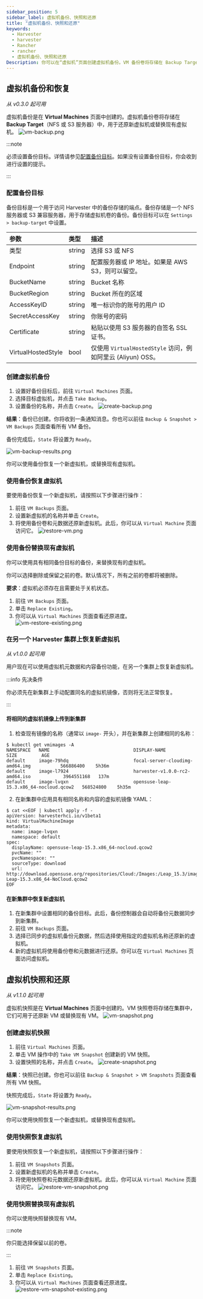 ```yaml
---
sidebar_position: 5
sidebar_label: 虚拟机备份、快照和还原
title: "虚拟机备份、快照和还原"
keywords:
  - Harvester
  - harvester
  - Rancher
  - rancher
  - 虚拟机备份、快照和还原
Description: 你可以在“虚拟机”页面创建虚拟机备份。VM 备份卷将存储在 Backup Target（NFS 或 S3 服务器）中，用于还原新 VM 或替换现有 VM。虚拟机快照可以在没有 Backup Target 的情况下工作。
---
```


## 虚拟机备份和恢复

_从 v0.3.0 起可用_

虚拟机备份是在 **Virtual Machines** 页面中创建的。虚拟机备份卷将存储在 **Backup Target**（NFS 或 S3 服务器）中，用于还原新虚拟机或替换现有虚拟机。
![vm-backup.png](/img/v1.2/vm/vm-backup.png)

:::note

必须设置备份目标。详情请参见[配置备份目标](#配置备份目标)。如果没有设置备份目标，你会收到进行设置的提示。

:::

### 配置备份目标

备份目标是一个用于访问 Harvester 中的备份存储的端点。备份存储是一个 NFS 服务器或 S3 兼容服务器，用于存储虚拟机卷的备份。备份目标可以在 `Settings > backup-target` 中设置。

| 参数 | 类型 | 描述 |
| :----------------- | :----- | :--------------------------------------------------------------------------------------- |
| 类型 | string | 选择 S3 或 NFS |
| Endpoint | string | 配置服务器或 IP 地址。如果是 AWS S3，则可以留空。 |
| BucketName | string | Bucket 名称 |
| BucketRegion | string | Bucket 所在的区域 |
| AccessKeyID | string | 唯一标识你的账号的用户 ID |
| SecretAccessKey | string | 你账号的密码 |
| Certificate | string | 粘贴以使用 S3 服务器的自签名 SSL 证书。 |
| VirtualHostedStyle | bool | 仅使用 `VirtualHostedStyle` 访问，例如阿里云 (Aliyun) OSS。 |

### 创建虚拟机备份

1. 设置好备份目标后，前往 `Virtual Machines` 页面。
1. 选择目标虚拟机，并点击 `Take Backup`。
1. 设置备份的名称，并点击 `Create`。
   ![create-backup.png](/img/v1.2/vm/create-backup.png)

**结果**：备份已创建。你将收到一条通知消息。你也可以前往 `Backup & Snapshot > VM Backups` 页面查看所有 VM 备份。

备份完成后，`State` 将设置为 `Ready`。

![vm-backup-results.png](/img/v1.2/vm/vm-backup-results.png)

你可以使用备份恢复一个新虚拟机，或替换现有虚拟机。

### 使用备份恢复虚拟机

要使用备份恢复一个新虚拟机，请按照以下步骤进行操作：

1. 前往 `VM Backups` 页面。
1. 设置新虚拟机的名称并单击 `Create`。
1. 将使用备份卷和元数据还原新虚拟机。此后，你可以从 `Virtual Machine` 页面访问它。
   ![restore-vm.png](/img/v1.2/vm/restore-vm.png)

### 使用备份替换现有虚拟机

你可以使用具有相同备份目标的备份，来替换现有的虚拟机。

你可以选择删除或保留之前的卷。默认情况下，所有之前的卷都将被删除。

**要求**：虚拟机必须存在且需要处于关机状态。

1. 前往 `VM Backups` 页面。
1. 单击 `Replace Existing`。
1. 你可以从 `Virtual Machines` 页面查看还原进度。
   ![vm-restore-existing.png](/img/v1.2/vm/vm-restore-existing.png)

### 在另一个 Harvester 集群上恢复新虚拟机

_从 v1.0.0 起可用_

用户现在可以使用虚拟机元数据和内容备份功能，在另一个集群上恢复新虚拟机。

:::info 先决条件

你必须先在新集群上手动配置同名的虚拟机镜像，否则将无法正常恢复。

:::

#### 将相同的虚拟机镜像上传到新集群

1. 检查现有镜像的名称（通常以 `image-` 开头），并在新集群上创建相同的名称：
```
$ kubectl get vmimages -A
NAMESPACE   NAME                               DISPLAY-NAME                              SIZE         AGE
default     image-79hdq                        focal-server-cloudimg-amd64.img           566886400    5h36m
default     image-l7924                        harvester-v1.0.0-rc2-amd64.iso            3964551168   137m
default     image-lvqxn                        opensuse-leap-15.3.x86_64-nocloud.qcow2   568524800    5h35m
```
2. 在新集群中应用具有相同名称和内容的虚拟机镜像 YAML：
```
$ cat <<EOF | kubectl apply -f -
apiVersion: harvesterhci.io/v1beta1
kind: VirtualMachineImage
metadata:
  name: image-lvqxn
  namespace: default
spec:
  displayName: opensuse-leap-15.3.x86_64-nocloud.qcow2
  pvcName: ""
  pvcNamespace: ""
  sourceType: download
  url: http://download.opensuse.org/repositories/Cloud:/Images:/Leap_15.3/images/openSUSE-Leap-15.3.x86_64-NoCloud.qcow2
EOF
```

#### 在新集群中恢复新虚拟机

1. 在新集群中设置相同的备份目标。此后，备份控制器会自动将备份元数据同步到新集群。
2. 前往 `VM Backups` 页面。
3. 选择已同步的虚拟机备份元数据，然后选择使用指定的虚拟机名称还原新的虚拟机。
4. 新的虚拟机将使用备份卷和元数据进行还原。你可以在 `Virtual Machines` 页面访问虚拟机。

## 虚拟机快照和还原

_从 v1.1.0 起可用_

虚拟机快照是在 **Virtual Machines** 页面中创建的。VM 快照卷将存储在集群中，它们可用于还原新 VM 或替换现有 VM。
![vm-snapshot.png](/img/v1.2/vm/vm-snapshot.png)

### 创建虚拟机快照

1. 前往 `Virtual Machines` 页面。
1. 单击 VM 操作中的 `Take VM Snapshot` 创建新的 VM 快照。
1. 设置快照的名称，并点击 `Create`。
   ![create-snapshot.png](/img/v1.2/vm/create-snapshot.png)

**结果**：快照已创建。你也可以前往 `Backup & Snapshot > VM Snapshots` 页面查看所有 VM 快照。

快照完成后，`State` 将设置为 `Ready`。

![vm-snapshot-results.png](/img/v1.2/vm/vm-snapshot-results.png)

你可以使用快照恢复一个新虚拟机，或替换现有虚拟机。

### 使用快照恢复虚拟机

要使用快照恢复一个新虚拟机，请按照以下步骤进行操作：

1. 前往 `VM Snapshots` 页面。
1. 设置新虚拟机的名称并单击 `Create`。
1. 将使用快照卷和元数据还原新虚拟机。此后，你可以从 `Virtual Machine` 页面访问它。
   ![restore-vm-snapshot.png](/img/v1.2/vm/restore-vm-snapshot.png)

### 使用快照替换现有虚拟机

你可以使用快照替换现有 VM。

:::note

你只能选择保留以前的卷。

:::

1. 前往 `VM Snapshots` 页面。
1. 单击 `Replace Existing`。
1. 你可以从 `Virtual Machines` 页面查看还原进度。
   ![restore-vm-snapshot-existing.png](/img/v1.2/vm/restore-vm-snapshot-existing.png)
